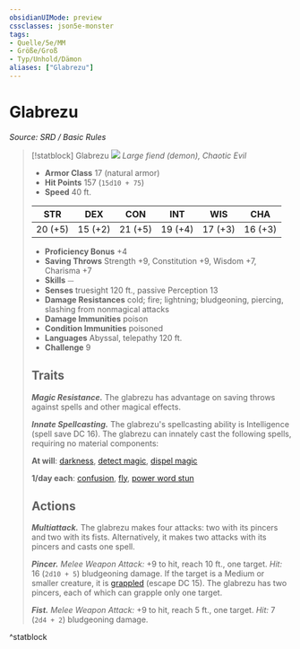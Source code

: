 ```yaml
---
obsidianUIMode: preview
cssclasses: json5e-monster
tags:
- Quelle/5e/MM
- Größe/Groß
- Typ/Unhold/Dämon
aliases: ["Glabrezu"]
---
```

# Glabrezu
*Source: SRD / Basic Rules*  

> [!statblock] Glabrezu
> ![](compendium/bestiary/fiend/token/glabrezu.png#token)
> *Large fiend (demon), Chaotic Evil*
> 
> - **Armor Class** 17  (natural armor)
> - **Hit Points** 157 (`15d10 + 75`)
> - **Speed** 40 ft.
> 
> |STR|DEX|CON|INT|WIS|CHA|
> |:---:|:---:|:---:|:---:|:---:|:---:|
> |20 (+5)|15 (+2)|21 (+5)|19 (+4)|17 (+3)|16 (+3)|
> 
> - **Proficiency Bonus** +4
> - **Saving Throws** Strength +9, Constitution +9, Wisdom +7, Charisma +7
> - **Skills** ⏤
> - **Senses** truesight 120 ft., passive Perception 13
> - **Damage Resistances** cold; fire; lightning; bludgeoning, piercing, slashing from nonmagical attacks
> - **Damage Immunities** poison
> - **Condition Immunities** poisoned
> - **Languages** Abyssal, telepathy 120 ft.
> - **Challenge** 9
> 
> ## Traits
> 
> ***Magic Resistance.*** The glabrezu has advantage on saving throws against spells and other magical effects.
> 
> ***Innate Spellcasting.*** The glabrezu's spellcasting ability is Intelligence (spell save DC 16). The glabrezu can innately cast the following spells, requiring no material components:
> 
> **At will**: [darkness](compendium/spells/darkness.md), [detect magic](compendium/spells/detect-magic.md), [dispel magic](compendium/spells/dispel-magic.md)
> 
> **1/day each**: [confusion](compendium/spells/confusion.md), [fly](compendium/spells/fly.md), [power word stun](compendium/spells/power-word-stun.md)
> 
> ## Actions
> 
> ***Multiattack.*** The glabrezu makes four attacks: two with its pincers and two with its fists. Alternatively, it makes two attacks with its pincers and casts one spell.
> 
> ***Pincer.*** *Melee Weapon Attack:* +9 to hit, reach 10 ft., one target. *Hit:* 16 (`2d10 + 5`) bludgeoning damage. If the target is a Medium or smaller creature, it is [grappled](rules/conditions.md#grappled) (escape DC 15). The glabrezu has two pincers, each of which can grapple only one target.
> 
> ***Fist.*** *Melee Weapon Attack:* +9 to hit, reach 5 ft., one target. *Hit:* 7 (`2d4 + 2`) bludgeoning damage.

^statblock